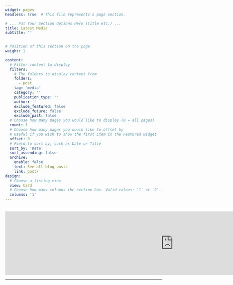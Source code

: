 ```yaml
---
widget: pages
headless: true  # This file represents a page section.

# ... Put Your Section Options Here (title etc.) ...
title: Latest Media
subtitle: ''
  

# Position of this section on the page
weight: 1

content:
  # Filter content to display
  filters:
    # The folders to display content from
    folders:
      - post
    tag: 'media'
    category: ''
    publication_type: ''
    author: ''
    exclude_featured: false
    exclude_future: false
    exclude_past: false
  # Choose how many pages you would like to display (0 = all pages)
  count: 1
  # Choose how many pages you would like to offset by
  # Useful if you wish to show the first item in the Featured widget
  offset: 0
  # Field to sort by, such as Date or Title
  sort_by: 'Date'
  sort_ascending: false
  archive:
    enable: false
    text: See all blog posts
    link: post/
design:
  # Choose a listing view
  view: Card
  # Choose how many columns the section has. Valid values: '1' or '2'.
  columns: '1'
---
```

<br />
<div style="text-align: center">
<iframe src="https://anchor.fm/itu-games-research/embed" height="204px" width="1080px" frameborder="0" scrolling="no"></iframe>
</div>

___
